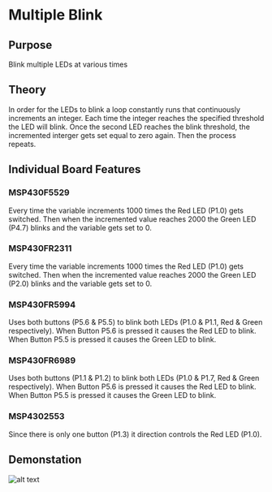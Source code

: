 # Multiple Blink

## Purpose
Blink multiple LEDs at various times

## Theory

In order for the LEDs to blink a loop constantly runs that continuously increments an integer. Each time the integer reaches the specified threshold the LED will blink. Once the second LED reaches the blink threshold, the incremented interger gets set equal to zero again. Then the process repeats.

## Individual Board Features

### MSP430F5529
Every time the variable increments 1000 times the Red LED (P1.0) gets switched. Then when the incremented value reaches 2000 the Green LED (P4.7) blinks and the variable gets set to 0.

### MSP430FR2311
Every time the variable increments 1000 times the Red LED (P1.0) gets switched. Then when the incremented value reaches 2000 the Green LED (P2.0) blinks and the variable gets set to 0.

### MSP430FR5994
Uses both buttons (P5.6 & P5.5) to blink both LEDs (P1.0 & P1.1, Red & Green respectively). When Button P5.6 is pressed it causes the Red LED to blink. When Button P5.5 is pressed it causes the Green LED to blink.

### MSP430FR6989
Uses both buttons (P1.1 & P1.2) to blink both LEDs (P1.0 & P1.7, Red & Green respectively). When Button P5.6 is pressed it causes the Red LED to blink. When Button P5.5 is pressed it causes the Green LED to blink.

### MSP4302553
Since there is only one button (P1.3) it direction controls the Red LED (P1.0).

## Demonstation

![alt text](https://github.com/RU09342/lab-2-blinking-leds-ambrosen8/blob/master/Button%20Blink/Assets/ButtonBlink_fixed.gif)